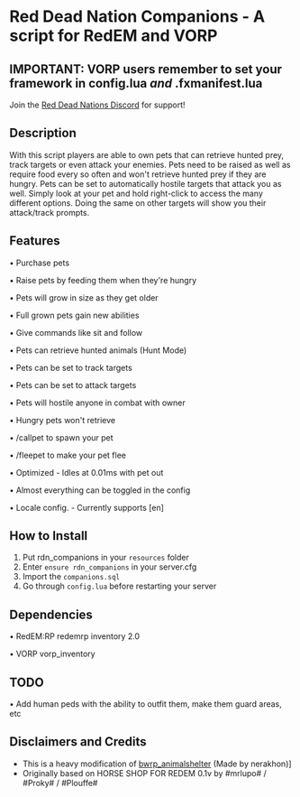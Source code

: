 #  Red Dead Nation Companions - A script for RedEM and VORP

## IMPORTANT: VORP users remember to set your framework in config.lua *and* .fxmanifest.lua

Join the [Red Dead Nations Discord](https://discord.gg/XdqvwMxWYv) for support!

## Description

With this script players are able to own pets that can retrieve hunted prey, track targets or even attack your enemies. Pets need to be raised as well as require food every so often and won't retrieve hunted prey if they are hungry. Pets can be set to automatically hostile targets that attack you as well. Simply look at your pet and hold right-click to access the many different options. Doing the same on other targets will show you their attack/track prompts.

## Features

• Purchase pets

• Raise pets by feeding them when they're hungry

• Pets will grow in size as they get older

• Full grown pets gain new abilities

• Give commands like sit and follow

• Pets can retrieve hunted animals (Hunt Mode)

• Pets can be set to track targets

• Pets can be set to attack targets

• Pets will hostile anyone in combat with owner

• Hungry pets won't retrieve

• /callpet to spawn your pet

• /fleepet to make your pet flee

• Optimized - Idles at 0.01ms with pet out	

• Almost everything can be toggled in the config

• Locale config.
    - Currently supports [en]


## How to Install
1. Put rdn_companions in your `resources` folder
2. Enter `ensure rdn_companions` in your server.cfg
3. Import the `companions.sql`
4. Go through `config.lua` before restarting your server

## Dependencies
• RedEM:RP
redemrp inventory 2.0

• VORP
vorp_inventory

## TODO
• Add human peds with the ability to outfit them, make them guard areas, etc

## Disclaimers and Credits
- This is a heavy modification of [bwrp_animalshelter](https://github.com/nerakhon/bwrp_animalshelter) (Made by nerakhon)]
- Originally based on HORSE SHOP FOR REDEM 0.1v by #mrlupo# / #Proky# / #Plouffe#
